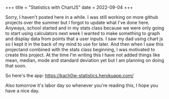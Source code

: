+++
title = "Statistics with ChartJS"
date = 2022-09-04
+++

Sorry, I haven't posted here in a while. I was still working on more github projects over the summer but I forgot to update what I've done here. Anyways, school started and in my stats class because we were only going to start using calculators next week I wanted to make something to graph and display data from points that a user inputs. I saw my dad using chart js so I kept it in the back of my mind to use for later. And then when I saw this projectand combined with the stats class beginning, I was motivated to create this project. At the time I'm writing this I have not added things like mean, median, mode and standard deviation yet but I am planning on doing that soon.

So here's the app: https://kach0w-statistics.herokuapp.com/

Also tomorrow it's labor day so whenever you're reading this, I hope you have a nice day.
